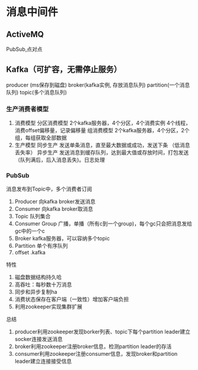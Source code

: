 # 消息中间件

## ActiveMQ
PubSub,点对点

## Kafka（可扩容，无需停止服务）
producer (ms保存到磁盘)
broker(kafka实例, 存放消息队列)
partition(一个消息队列)
topic(多个消息队列)

### 生产消费者模型
1. 消费模型
    分区消费模型
        2个kafka服务器，4个分区，4个消费实例
            4个线程，消费offset偏移量，记录偏移量
    组消费模型
        2个kafka服务器，4个分区，2个组，每组获取全部数据
2. 生产模型
    同步生产
        发送单条消息，直至最大数据或成功，发送下条
        （低消息丢失率）
    异步生产
        发送消息到缓存队列，达到最大值或存放时间，打包发送
        （队列满后，后入消息丢失)。日志处理

### PubSub
消息发布到Topic中，多个消费者订阅
1. Producer 向kafka broker发送消息
2. Consumer 向kafka broker取消息
3. Topic 队列集合
4. Consumer Group 广播，单播（所有c到一个group)，每个gc只会把消息发给gc中的一个c
5. Broker   kafka服务器，可以容纳多个topic
6. Partition 单个有序队列
7. offset  .kafka

特性
1. 磁盘数据结构持久哈
2. 高吞吐：每秒数十万消息
3. 同步和异步复制ha
4. 消费状态保存在客户端（一致性）增加客户端负担
5. 利用zookeeper实现集群扩展

总结
1. producer利用zookeeper发现borker列表、topic下每个partition leader建立socker连接发送消息
2. broker利用zookeeper注册broker信息，检测partition leader的存活
3. consumer利用zookeeper注册consumer信息，发现broker和partition leader建立连接接受信息
